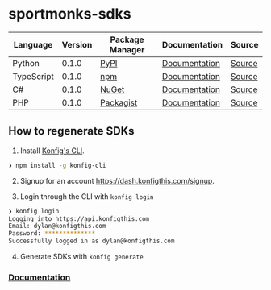 # sportmonks-sdks

|Language|Version|Package Manager|Documentation|Source|
|-|-|-|-|-|
|Python|0.1.0|[PyPI](https://pypi.org/project/sportmonks-python-sdk/0.1.0)|[Documentation](https://github.com/konfig-dev/sportmonks-sdks/tree/main/python/README.md)|[Source](https://github.com/konfig-dev/sportmonks-sdks/tree/main/python)|
|TypeScript|0.1.0|[npm](https://www.npmjs.com/package/sportmonks-typescript-sdk/v/0.1.0)|[Documentation](https://github.com/konfig-dev/sportmonks-sdks/tree/main/typescript/README.md)|[Source](https://github.com/konfig-dev/sportmonks-sdks/tree/main/typescript)|
|C#|0.1.0|[NuGet](https://nuget.org/packages/Sportmonks.Net/0.1.0)|[Documentation](https://github.com/konfig-dev/sportmonks-sdks/tree/main/csharp/README.md)|[Source](https://github.com/konfig-dev/sportmonks-sdks/tree/main/csharp)|
|PHP|0.1.0|[Packagist](https://packagist.org/packages/konfig/sportmonks-php#0.1.0)|[Documentation](https://github.com/konfig-dev/sportmonks-php-sdk)|[Source](https://github.com/konfig-dev/sportmonks-php-sdk)|


## How to regenerate SDKs

1. Install [Konfig's CLI](https://www.npmjs.com/package/konfig-cli).

```bash
❯ npm install -g konfig-cli
```

2. Signup for an account https://dash.konfigthis.com/signup.

3. Login through the CLI with `konfig login`

```bash
❯ konfig login
Logging into https://api.konfigthis.com
Email: dylan@konfigthis.com
Password: **************
Successfully logged in as dylan@konfigthis.com
```

4. Generate SDKs with `konfig generate`

### [Documentation](https://konfigthis.com/docs)
